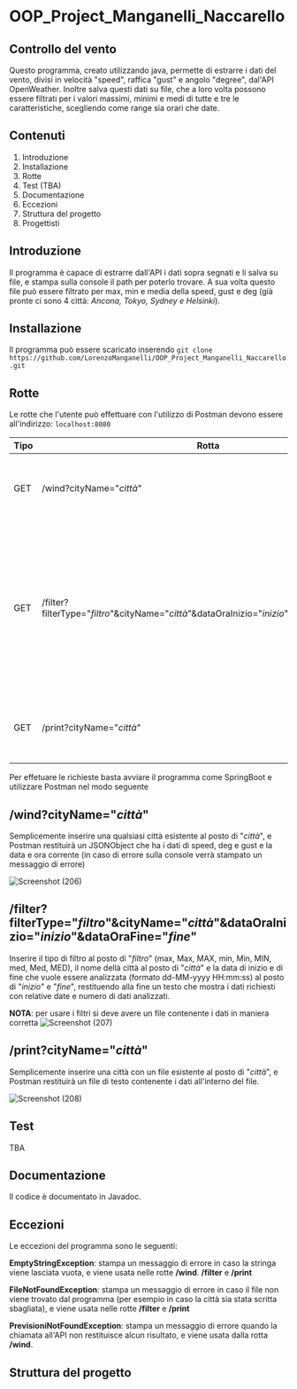 # OOP_Project_Manganelli_Naccarello
## Controllo del vento
Questo programma, creato utilizzando java, permette di estrarre i dati del vento, divisi in velocità "speed", raffica "gust" e angolo "degree", dal'API OpenWeather. Inoltre salva questi dati su file, che a loro volta possono essere filtrati per i valori massimi, minimi e medi di tutte e tre le caratteristiche, scegliendo come range sia orari che date.
## Contenuti
1. Introduzione
2. Installazione
3. Rotte
4. Test (TBA)
5. Documentazione
6. Eccezioni
7. Struttura del progetto
8. Progettisti
## Introduzione
Il programma è capace di estrarre dall'API i dati sopra segnati e li salva su file, e stampa sulla console il path per poterlo trovare. A sua volta questo file può essere filtrato per max, min e media della speed, gust e deg (già pronte ci sono 4 città: *Ancona, Tokyo, Sydney e Helsinki*).

## Installazione
Il programma può essere scaricato inserendo `git clone https://github.com/LorenzoManganelli/OOP_Project_Manganelli_Naccarello.git`

## Rotte
Le rotte che l'utente può effettuare con l'utilizzo di Postman devono essere all'indirizzo: `localhost:8080`

| Tipo  | Rotta | Descrizione |
| ------------- | ------------- | ------------- |
| GET  | /wind?cityName="*città*" | Restituisce le informazioni attuali del vento e le salva su file|
| GET  | /filter?filterType="*filtro*"&cityName="*città*"&dataOraInizio="*inizio*"&dataOraFine="*fine*" | Filtra tutti i dati del file, con la possibilità di filtrare per il **massimo** (*max, Max, MAX*), il **minimo** (*min, Min, MIN*) e **media** (*med, Med, MED*) |
| GET  | /print?cityName="*città*" | Stampa tutto il file di quella città sotto forma di JSONArray |

Per effetuare le richieste basta avviare il programma come SpringBoot e utilizzare Postman nel modo seguente 

## /wind?cityName="*città*"
Semplicemente inserire una qualsiasi città esistente al posto di "*città*", e Postman restituirà un JSONObject che ha i dati di speed, deg e gust e la data e ora corrente (in caso di errore sulla console verrà stampato un messaggio di errore)
 
![Screenshot (206)](https://user-images.githubusercontent.com/95304083/154550951-880b884b-c68d-41ae-b97d-d4a7aa9561e9.png)

## /filter?filterType="*filtro*"&cityName="*città*"&dataOraInizio="*inizio*"&dataOraFine="*fine*"
Inserire il tipo di filtro al posto di "*filtro*" (max, Max, MAX, min, Min, MIN, med, Med, MED), il nome dellà città al posto di "*città*" e la data di inizio e di fine che vuole essere analizzata (formato dd-MM-yyyy HH:mm:ss) al posto di "*inizio*" e "*fine*", restituendo alla fine un testo che mostra i dati richiesti con relative date e numero di dati analizzati.
 
**NOTA**: per usare i filtri si deve avere un file contenente i dati in maniera corretta
![Screenshot (207)](https://user-images.githubusercontent.com/95304083/154553283-47363ff5-c4bd-4079-b6a4-918e7f0f5be0.png)


## /print?cityName="*città*"
Semplicemente inserire una città con un file esistente al posto di "*città*", e Postman restituirà un file di testo contenente i dati all'interno del file.
 
![Screenshot (208)](https://user-images.githubusercontent.com/95304083/154558051-7b7316b3-ac23-4c36-a562-80f48fb0aa06.png)

## Test
TBA

## Documentazione
Il codice è documentato in Javadoc.

## Eccezioni
Le eccezioni del programma sono le seguenti:
 
**EmptyStringException**: stampa un messaggio di errore in caso la stringa viene lasciata vuota, e viene usata nelle rotte **/wind**. **/filter** e **/print**

**FileNotFoundException**: stampa un messaggio di errore in caso il file non viene trovato dal programma (per esempio in caso la città sia stata scritta sbagliata), e viene usata nelle rotte **/filter** e **/print**

**PrevisioniNotFoundException**:  stampa un messaggio di errore quando la chiamata all'API non restituisce alcun risultato, e viene usata dalla rotta **/wind**.

## Struttura del progetto

